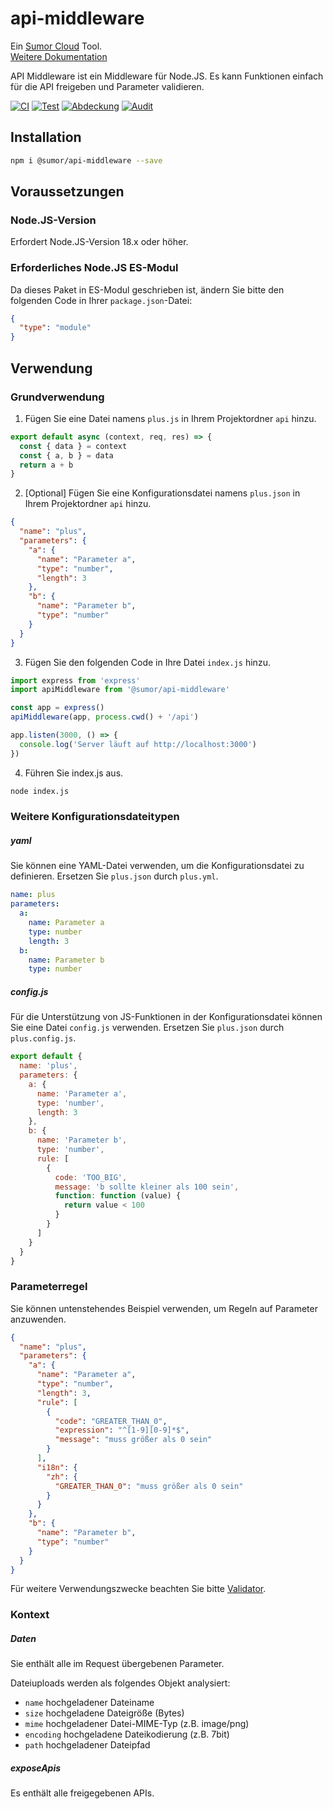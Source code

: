 # api-middleware

Ein [Sumor Cloud](https://sumor.cloud) Tool.  
[Weitere Dokumentation](https://sumor.cloud/api-middleware)

API Middleware ist ein Middleware für Node.JS.
Es kann Funktionen einfach für die API freigeben und Parameter validieren.

[![CI](https://github.com/sumor-cloud/api-middleware/actions/workflows/ci.yml/badge.svg)](https://github.com/sumor-cloud/api-middleware/actions/workflows/ci.yml)
[![Test](https://github.com/sumor-cloud/api-middleware/actions/workflows/ut.yml/badge.svg)](https://github.com/sumor-cloud/api-middleware/actions/workflows/ut.yml)
[![Abdeckung](https://github.com/sumor-cloud/api-middleware/actions/workflows/coverage.yml/badge.svg)](https://github.com/sumor-cloud/api-middleware/actions/workflows/coverage.yml)
[![Audit](https://github.com/sumor-cloud/api-middleware/actions/workflows/audit.yml/badge.svg)](https://github.com/sumor-cloud/api-middleware/actions/workflows/audit.yml)

## Installation

```bash
npm i @sumor/api-middleware --save
```

## Voraussetzungen

### Node.JS-Version

Erfordert Node.JS-Version 18.x oder höher.

### Erforderliches Node.JS ES-Modul

Da dieses Paket in ES-Modul geschrieben ist, ändern Sie bitte den folgenden Code in Ihrer `package.json`-Datei:

```json
{
  "type": "module"
}
```

## Verwendung

### Grundverwendung

1. Fügen Sie eine Datei namens `plus.js` in Ihrem Projektordner `api` hinzu.

```js
export default async (context, req, res) => {
  const { data } = context
  const { a, b } = data
  return a + b
}
```

2. [Optional] Fügen Sie eine Konfigurationsdatei namens `plus.json` in Ihrem Projektordner `api` hinzu.

```json
{
  "name": "plus",
  "parameters": {
    "a": {
      "name": "Parameter a",
      "type": "number",
      "length": 3
    },
    "b": {
      "name": "Parameter b",
      "type": "number"
    }
  }
}
```

3. Fügen Sie den folgenden Code in Ihre Datei `index.js` hinzu.

```javascript
import express from 'express'
import apiMiddleware from '@sumor/api-middleware'

const app = express()
apiMiddleware(app, process.cwd() + '/api')

app.listen(3000, () => {
  console.log('Server läuft auf http://localhost:3000')
})
```

4. Führen Sie index.js aus.

```bash
node index.js
```

### Weitere Konfigurationsdateitypen

##### yaml

Sie können eine YAML-Datei verwenden, um die Konfigurationsdatei zu definieren. Ersetzen Sie `plus.json` durch `plus.yml`.

```yaml
name: plus
parameters:
  a:
    name: Parameter a
    type: number
    length: 3
  b:
    name: Parameter b
    type: number
```

##### config.js

Für die Unterstützung von JS-Funktionen in der Konfigurationsdatei können Sie eine Datei `config.js` verwenden. Ersetzen Sie `plus.json` durch `plus.config.js`.

```javascript
export default {
  name: 'plus',
  parameters: {
    a: {
      name: 'Parameter a',
      type: 'number',
      length: 3
    },
    b: {
      name: 'Parameter b',
      type: 'number',
      rule: [
        {
          code: 'TOO_BIG',
          message: 'b sollte kleiner als 100 sein',
          function: function (value) {
            return value < 100
          }
        }
      ]
    }
  }
}
```

### Parameterregel

Sie können untenstehendes Beispiel verwenden, um Regeln auf Parameter anzuwenden.

```json
{
  "name": "plus",
  "parameters": {
    "a": {
      "name": "Parameter a",
      "type": "number",
      "length": 3,
      "rule": [
        {
          "code": "GREATER_THAN_0",
          "expression": "^[1-9][0-9]*$",
          "message": "muss größer als 0 sein"
        }
      ],
      "i18n": {
        "zh": {
          "GREATER_THAN_0": "muss größer als 0 sein"
        }
      }
    },
    "b": {
      "name": "Parameter b",
      "type": "number"
    }
  }
}
```

Für weitere Verwendungszwecke beachten Sie bitte [Validator](https://sumor.cloud/validator/).

### Kontext

##### Daten

Sie enthält alle im Request übergebenen Parameter.

Dateiuploads werden als folgendes Objekt analysiert:

- `name` hochgeladener Dateiname
- `size` hochgeladene Dateigröße (Bytes)
- `mime` hochgeladener Datei-MIME-Typ (z.B. image/png)
- `encoding` hochgeladene Dateikodierung (z.B. 7bit)
- `path` hochgeladener Dateipfad

##### exposeApis

Es enthält alle freigegebenen APIs.

